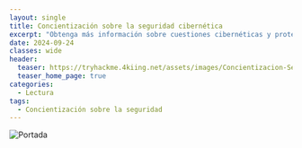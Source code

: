```yaml
---
layout: single
title: Concientización sobre la seguridad cibernética
excerpt: "Obtenga más información sobre cuestiones cibernéticas y protéjase de los ataques de seguridad más comunes trabajando en escenarios interactivos d..."
date: 2024-09-24
classes: wide
header:
  teaser: https://tryhackme.4kiing.net/assets/images/Concientizacion-Seguridad/Seguridad.jpeg
  teaser_home_page: true
categories:
  - Lectura
tags:
  - Concientización sobre la seguridad
---
```


![Portada](https://tryhackme.4kiing.net/assets/images/Concientizacion-Seguridad/Portada.jpg)
